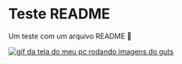 # Teste README
Um teste com um arquivo README 📝

[<img src="./Animaçãoguts.gif" alt="gif da tela do meu pc rodando imagens do guts">](https://www.google.com/search?client=opera-gx&hs=kTB&sca_esv=bf7d34be7343ee42&q=Guts&udm=2&fbs=AIIjpHxX5k-tONtMCu8aDeA7E5WMdDwGSuc8eBkl8hX51y2q6zXcRDYoJ2KzyHu-jsH4o75WMvvf9tCleQDjWlWxWoGnHchEuok4yUjcsI1hpvmrgGTkWzR4kjkgNdeDvnDTOdMDckJif87D1hSlGWXruUaUw-Nq2jsWzmCx0V4JSmYfxAja1mIGfe2mXurkDB4rwsGX0ANxgRX_0z7zx4SRp72TqUmX-w&sa=X&ved=2ahUKEwiG89a3icyNAxWzu5UCHVK9BVMQtKgLegQIIBAB&biw=1236&bih=910&dpr=1)